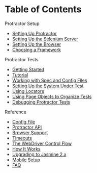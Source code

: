 Table of Contents
=================

Protractor Setup
 - [Setting Up Protractor](/docs/protractor-setup.md)
 - [Setting Up the Selenium Server](/docs/server-setup.md)
 - [Setting Up the Browser](/docs/browser-setup.md)
 - [Choosing a Framework](/docs/frameworks.md)

Protractor Tests
 - [Getting Started](/docs/getting-started.md)
 - [Tutorial](/docs/tutorial.md)
 - [Working with Spec and Config Files](/docs/api-overview.md)
 - [Setting Up the System Under Test](/docs/system-setup.md)
 - [Using Locators](/docs/locators.md)
 - [Using Page Objects to Organize Tests](/docs/page-objects.md)
 - [Debugging Protractor Tests](/docs/debugging.md)

Reference
 - [Config File](/lib/config.ts)
 - [Protractor API](/docs/api.md)
 - [Browser Support](/docs/browser-support.md)
 - [Timeouts](/docs/timeouts.md)
 - [The WebDriver Control Flow](/docs/control-flow.md)
 - [How It Works](/docs/infrastructure.md)
 - [Upgrading to Jasmine 2.x](/docs/jasmine-upgrade.md)
 - [Mobile Setup](/docs/mobile-setup.md)
 - [FAQ](/docs/faq.md)
